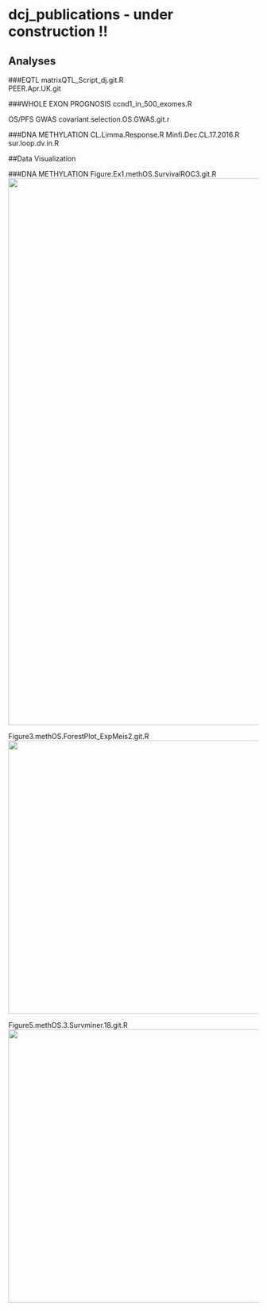 # dcj_publications - under construction !!

## Analyses

###EQTL
matrixQTL_Script_dj.git.R  
PEER.Apr.UK.git

###WHOLE EXON PROGNOSIS
ccnd1_in_500_exomes.R 

OS/PFS GWAS
covariant.selection.OS.GWAS.git.r

###DNA METHYLATION
CL.Limma.Response.R
Minfi.Dec.CL.17.2016.R
sur.loop.dv.in.R

##Data Visualization
 
###DNA METHYLATION
Figure.Ex1.methOS.SurvivalROC3.git.R 
<img src=/figure3.svg width="1100">  

Figure3.methOS.ForestPlot_ExpMeis2.git.R
<img src=/figure4.svg width="550">

Figure5.methOS.3.Survminer.18.git.R
<img src=/figure4.svg width="550">
